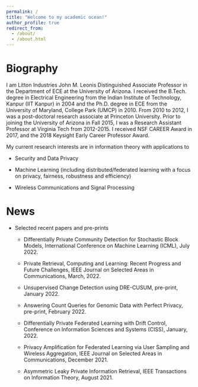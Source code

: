 ```yaml
---
permalink: /
title: "Welcome to my academic ocean!"
author_profile: true
redirect_from: 
  - /about/
  - /about.html
---
```


Biography
=========
I am Litton Industries John M. Leonis Distinguished Associate Professor in the Department of ECE at the University of Arizona. I received the B.Tech. degree in Electrical Engineering from the Indian Institute of Technology, Kanpur (IIT Kanpur) in 2004 and the Ph.D. degree in ECE from the University of Maryland, College Park (UMCP) in 2010. From 2010 to 2012, I was a post-doctoral research associate at Princeton University. Prior to joining the University of Arizona in Fall 2015, I was a Research Assistant Professor at Virginia Tech from 2012-2015. I received NSF CAREER Award in 2017, and the 2018 Keysight Early Career Professor Award.

My current research interests are in information theory with applications to

* Security and Data Privacy

* Machine Learning (including distributed/federated learning with a focus on privacy, fairness, robustness and efficiency)

* Wireless Communications and Signal Processing


News
=========
* Selected recent papers and pre-prints

  * Differentially Private Community Detection for Stochastic Block Models, International Conference on Machine Learning (ICML), July 2022.

  * Private Retrieval, Computing and Learning: Recent Progress and Future Challenges, IEEE Journal on Selected Areas in Communications, March, 2022.

  * Unsupervised Change Detection using DRE-CUSUM, pre-print, January 2022.

  * Answering Count Queries for Genomic Data with Perfect Privacy, pre-print, February 2022.

  * Differentially Private Federated Learning with Drift Control, Conference on Information Sciences and Systems (CISS), January, 2022.

  * Privacy Amplification for Federated Learning via User Sampling and Wireless Aggregation, IEEE Journal on Selected Areas in Communications, December 2021.

  * Asymmetric Leaky Private Information Retrieval, IEEE Transactions on Information Theory, August 2021.








